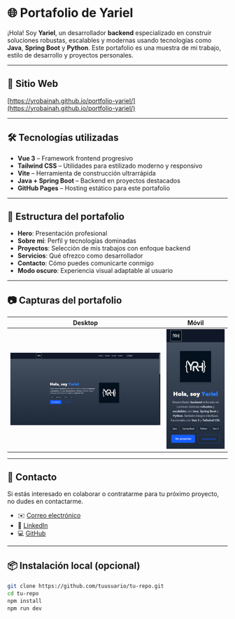 # 🌐 Portafolio de Yariel

¡Hola! Soy **Yariel**, un desarrollador **backend** especializado en construir soluciones robustas, escalables y modernas usando tecnologías como **Java**, **Spring Boot** y **Python**. Este portafolio es una muestra de mi trabajo, estilo de desarrollo y proyectos personales.

---

## 🚀 Sitio Web

[https://yrobainah.github.io/portfolio-yariel/](https://yrobainah.github.io/portfolio-yariel/)

---

## 🛠️ Tecnologías utilizadas

- **Vue 3** – Framework frontend progresivo
- **Tailwind CSS** – Utilidades para estilizado moderno y responsivo
- **Vite** – Herramienta de construcción ultrarrápida
- **Java + Spring Boot** – Backend en proyectos destacados
- **GitHub Pages** – Hosting estático para este portafolio

---

## 🧩 Estructura del portafolio

- **Hero**: Presentación profesional
- **Sobre mí**: Perfil y tecnologías dominadas
- **Proyectos**: Selección de mis trabajos con enfoque backend
- **Servicios**: Qué ofrezco como desarrollador
- **Contacto**: Cómo puedes comunicarte conmigo
- **Modo oscuro**: Experiencia visual adaptable al usuario

---

## 📷 Capturas del portafolio

| Desktop | Móvil |
|---------|-------|
| ![Desktop](./screenshots/Portfolio-Desktop.png) | ![Mobile](./screenshots/Portfolio-Mobile.png) |

---

## 📩 Contacto

Si estás interesado en colaborar o contratarme para tu próximo proyecto, no dudes en contactarme.

- ✉️ [Correo electrónico](mailto:yrobaina95@email.com)
- 💼 [LinkedIn](https://linkedin.com/in/yariel-robaina-hernández-39512b1a9/)
- 💻 [GitHub](https://github.com/Yrobainah)

---

## 📦 Instalación local (opcional)

```bash
git clone https://github.com/tuusuario/tu-repo.git
cd tu-repo
npm install
npm run dev
